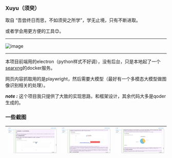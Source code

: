 ### Xuyu（须臾）

取自 “吾尝终日而思，不如须臾之所学”，学无止境，只有不断进取。

或者学会用更方便的工具😊。

---

![image](./readme/output.gif)

---

本项目前端用的electron（python样式不好调），没有后台，只是本地起了一个[searxng](https://github.com/searxng/searxng)的docker服务。

网页内容抓取用的是playwright，然后需要大模型（最好有一个多模态大模型做图像识别相关的处理）。



***note :*** 这个项目我只提供了大致的实现思路，和框架设计，其余代码大多是qoder生成的。



### 一些截图

| ![image](./readme/1.png) | ![image](./readme/2.png) | ![image](./readme/3.png) |
| ------------------------ | ------------------------ | ------------------------ |

